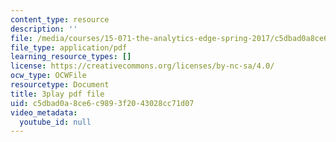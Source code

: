 ```yaml
---
content_type: resource
description: ''
file: /media/courses/15-071-the-analytics-edge-spring-2017/c5dbad0a8ce6c9893f2043028cc71d07_JGetImYLis.pdf
file_type: application/pdf
learning_resource_types: []
license: https://creativecommons.org/licenses/by-nc-sa/4.0/
ocw_type: OCWFile
resourcetype: Document
title: 3play pdf file
uid: c5dbad0a-8ce6-c989-3f20-43028cc71d07
video_metadata:
  youtube_id: null
---
```

